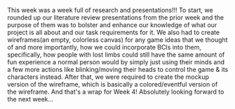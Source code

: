 This week was a week full of research and presentations!!! To start, we rounded up our literature review presentations from the 
prior week and the purpose of them was to bolster and enhance our knowledge of what our project is all about and our task 
requirements for it. We also had to create wireframes(an empty, colorless canvas) for any game ideas that we thought of and more 
importantly, how we could incorporate BCIs into them, specifically, how people with lost limbs could still have the same amount of 
fun experience a normal person would by simply just using their minds and a few more actions like blinking/moving their heads to 
control the game & its characters instead. After that, we were required to create the mockup version of the wireframe, which is 
basically a colored/eventful version of the wireframe. And that's a wrap for Week 4! Absolutely looking forward to the next week...
